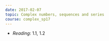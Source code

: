```yaml
---
date: 2017-02-07
topic: Complex numbers, sequences and series
course: complex_sp17
---
```


- *Reading*: 1.1, 1.2

